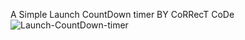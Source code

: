 A Simple Launch CountDown timer BY CoRRecT CoDe![Launch-CountDown-timer](https://user-images.githubusercontent.com/77756002/131388542-29910d9b-0749-4680-9ee8-7f802a0f1940.PNG)

